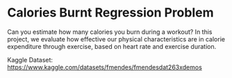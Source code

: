 # Calories Burnt Regression Problem

Can you estimate how many calories you burn during a workout? In this project, we evaluate how effective our physical characteristics are in calorie expenditure through exercise, based on heart rate and exercise duration. 

Kaggle Dataset: https://www.kaggle.com/datasets/fmendes/fmendesdat263xdemos
